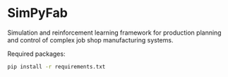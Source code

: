 # SimPyFab
Simulation and reinforcement learning framework for production planning and control of complex job shop manufacturing systems.


Required packages: 
```bash
pip install -r requirements.txt
```
